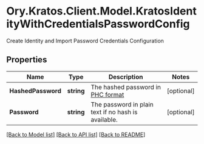 # Ory.Kratos.Client.Model.KratosIdentityWithCredentialsPasswordConfig
Create Identity and Import Password Credentials Configuration

## Properties

Name | Type | Description | Notes
------------ | ------------- | ------------- | -------------
**HashedPassword** | **string** | The hashed password in [PHC format]( https://www.ory.sh/docs/kratos/concepts/credentials/username-email-password#hashed-password-format) | [optional] 
**Password** | **string** | The password in plain text if no hash is available. | [optional] 

[[Back to Model list]](../README.md#documentation-for-models) [[Back to API list]](../README.md#documentation-for-api-endpoints) [[Back to README]](../README.md)

